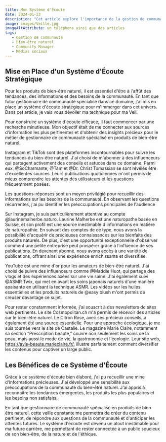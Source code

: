 ```yaml
---
title: Mon Système d'Écoute
date: 2024-01-23
description: "Cet article explore l'importance de la gestion de communauté pour les entreprises de produits de bien-être naturel. Il met en avant les compétences clés, la planification stratégique et la gestion des médias sociaux. Il clarifie également les rôles du Community Manager, du Social Media Manager et du Content Manager. En suivant ces conseils, les gestionnaires de communauté spécialisés dans le bien-être naturel peuvent créer des communautés en ligne actives au service de leur marque."
image: images/Veille.jpg
imageAltAttribute: un téléphone ainsi que des articles 
tags:
   - Gestion de communauté 
   - Bien-être naturel
   - Community Manager
   - Médias sociaux
---
```


## Mise en Place d'un Système d'Écoute Stratégique
Pour les produits de bien-être naturel, il est essentiel d'être à l'affût des tendances, des informations et des besoins de la communauté. En tant que futur gestionnaire de communauté spécialisé dans ce domaine, j'ai mis en place un système d'écoute stratégique pour m'immerger dans cet univers. Dans cet article, je vais vous dévoiler ma technique pour ma Veil.

Pour construire un système d'écoute efficace, il faut commencer par une recherche minutieuse. Mon objectif était de me connecter aux sources d'information les plus pertinentes et d'obtenir des insights précieux pour le métier de gestionnaire de communauté spécialisé en produits de bien-être naturel.

Instagram et TikTok sont des plateformes incontournables pour suivre les tendances du bien-être naturel. J'ai choisi de m'abonner à des influenceurs qui partagent activement des conseils et astuces dans ce domaine. Parmi eux, @SoCharmante, @Tam et @Dr. Christ Tomassian se sont révélés être d'excellentes sources. Leurs publications quotidiennes m'ont permis de mieux comprendre les attentes des utilisateurs et les questions fréquemment posées.

Les questions-réponses sont un moyen privilégié pour recueillir des informations sur les besoins de la communauté. En observant les questions récurrentes, j'ai pu identifier les préoccupations principales de l'audience

Sur Instagram, je suis particulièrement attentive au compte @laurinemalherbe.naturo. Laurine Malherbe est une naturopathe basée en Suisse, et son profil est une source inestimable d'informations en matière de naturopathie. En suivant des comptes de ce type, nous avons la possibilité d'acquérir de précieuses connaissances sur les bienfaits des produits naturels. De plus, c'est une opportunité exceptionnelle d'observer comment une petite entreprise peut prospérer grâce à l'influence de ses publications. En devenant abonné, nous avons accès à une variété de publications, offrant ainsi une expérience enrichissante et diversifiée.

YouTube est une mine d'or pour les amateurs de bien-être naturel. J'ai choisi de suivre des influenceurs comme @Maddie Huot, qui partage des vlogs et des expériences axées sur une vie saine. J'ai également suivi @ASMR Twix, qui met en avant les soins japonais naturels d'une manière apaisante en utilisant la technique ASMR. Les vidéos sur les huiles essentielles et les produits naturels de @easy blush m'ont permis de creuser davantage ce sujet.

Pour rester constamment informée, j'ai souscrit à des newsletters de sites web pertinents. Le site Cosmopolitan.ch m'a permis de recevoir des articles sur le bien-être naturel. Le Citron Rose, avec ses précieux conseils, a également été une source essentielle. Pour une approche écologique, je me suis tournée vers le site de Castalie. Le magazine Marie Claire, notamment sa section "Prescription beauté," couvre non seulement les soins de la peau, mais aussi le mode de vie, la gastronomie et l'écologie. Leur site web, https://avis-beaute.marieclaire.fr/, illustre parfaitement comment diversifier les contenus pour captiver un large public.

## Les Bénéfices de ce Système d'Écoute

Grâce à ce système d'écoute bien élaboré, j'ai pu recueillir une mine d'informations précieuses. J'ai développé une sensibilité aux préoccupations de la communauté du bien-être naturel. J'ai appris à reconnaître les tendances émergentes, les produits les plus populaires et les besoins non satisfaits.

En tant que gestionnaire de communauté spécialisé en produits de bien-être naturel, cette veille constante me permettra de créer du contenu pertinent, de répondre aux questions de la communauté et d'anticiper les attentes futures. Le système d'écoute est devenu un atout inestimable pour ma future carrière, me permettant de rester connectée à un public soucieux de son bien-être, de la nature et de l'éthique.